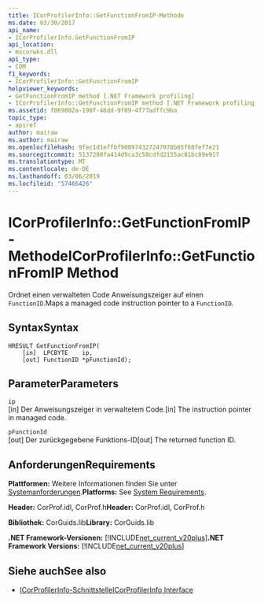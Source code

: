 ```yaml
---
title: ICorProfilerInfo::GetFunctionFromIP-Methode
ms.date: 03/30/2017
api_name:
- ICorProfilerInfo.GetFunctionFromIP
api_location:
- mscorwks.dll
api_type:
- COM
f1_keywords:
- ICorProfilerInfo::GetFunctionFromIP
helpviewer_keywords:
- GetFunctionFromIP method [.NET Framework profiling]
- ICorProfilerInfo::GetFunctionFromIP method [.NET Framework profiling]
ms.assetid: f069802a-198f-46dd-9f09-4f77adffc9ba
topic_type:
- apiref
author: mairaw
ms.author: mairaw
ms.openlocfilehash: 9fec1d1effbf900974327247078b65f60fef7e21
ms.sourcegitcommit: 5137208fa414d9ca3c58cdfd2155ac81bc89e917
ms.translationtype: MT
ms.contentlocale: de-DE
ms.lasthandoff: 03/06/2019
ms.locfileid: "57466426"
---
```

# <a name="icorprofilerinfogetfunctionfromip-method"></a><span data-ttu-id="3bb47-102">ICorProfilerInfo::GetFunctionFromIP-Methode</span><span class="sxs-lookup"><span data-stu-id="3bb47-102">ICorProfilerInfo::GetFunctionFromIP Method</span></span>
<span data-ttu-id="3bb47-103">Ordnet einen verwalteten Code Anweisungszeiger auf einen `FunctionID`.</span><span class="sxs-lookup"><span data-stu-id="3bb47-103">Maps a managed code instruction pointer to a `FunctionID`.</span></span>  
  
## <a name="syntax"></a><span data-ttu-id="3bb47-104">Syntax</span><span class="sxs-lookup"><span data-stu-id="3bb47-104">Syntax</span></span>  
  
```  
HRESULT GetFunctionFromIP(  
    [in]  LPCBYTE    ip,  
    [out] FunctionID *pFunctionId);  
```  
  
## <a name="parameters"></a><span data-ttu-id="3bb47-105">Parameter</span><span class="sxs-lookup"><span data-stu-id="3bb47-105">Parameters</span></span>  
 `ip`  
 <span data-ttu-id="3bb47-106">[in] Der Anweisungszeiger in verwaltetem Code.</span><span class="sxs-lookup"><span data-stu-id="3bb47-106">[in] The instruction pointer in managed code.</span></span>  
  
 `pFunctionId`  
 <span data-ttu-id="3bb47-107">[out] Der zurückgegebene Funktions-ID</span><span class="sxs-lookup"><span data-stu-id="3bb47-107">[out] The returned function ID.</span></span>  
  
## <a name="requirements"></a><span data-ttu-id="3bb47-108">Anforderungen</span><span class="sxs-lookup"><span data-stu-id="3bb47-108">Requirements</span></span>  
 <span data-ttu-id="3bb47-109">**Plattformen:** Weitere Informationen finden Sie unter [Systemanforderungen](../../../../docs/framework/get-started/system-requirements.md).</span><span class="sxs-lookup"><span data-stu-id="3bb47-109">**Platforms:** See [System Requirements](../../../../docs/framework/get-started/system-requirements.md).</span></span>  
  
 <span data-ttu-id="3bb47-110">**Header:** CorProf.idl, CorProf.h</span><span class="sxs-lookup"><span data-stu-id="3bb47-110">**Header:** CorProf.idl, CorProf.h</span></span>  
  
 <span data-ttu-id="3bb47-111">**Bibliothek:** CorGuids.lib</span><span class="sxs-lookup"><span data-stu-id="3bb47-111">**Library:** CorGuids.lib</span></span>  
  
 <span data-ttu-id="3bb47-112">**.NET Framework-Versionen:** [!INCLUDE[net_current_v20plus](../../../../includes/net-current-v20plus-md.md)]</span><span class="sxs-lookup"><span data-stu-id="3bb47-112">**.NET Framework Versions:** [!INCLUDE[net_current_v20plus](../../../../includes/net-current-v20plus-md.md)]</span></span>  
  
## <a name="see-also"></a><span data-ttu-id="3bb47-113">Siehe auch</span><span class="sxs-lookup"><span data-stu-id="3bb47-113">See also</span></span>
- [<span data-ttu-id="3bb47-114">ICorProfilerInfo-Schnittstelle</span><span class="sxs-lookup"><span data-stu-id="3bb47-114">ICorProfilerInfo Interface</span></span>](../../../../docs/framework/unmanaged-api/profiling/icorprofilerinfo-interface.md)
